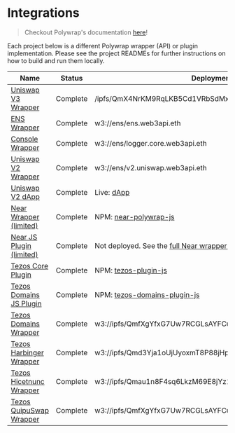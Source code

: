 # Integrations

> Checkout Polywrap's documentation [here](https://docs.polywrap.io)!

Each project below is a different Polywrap wrapper (API) or plugin implementation. Please see the project READMEs for further instructions on how to build and run them locally.

| Name                                         | Status   | Deployment                                                                 |
| -------------------------------------------- | -------- | -------------------------------------------------------------------------- |
| [Uniswap V3 Wrapper](./uniswapv3/wrapper)                 | Complete | /ipfs/QmX4NrKM9RqLKB5Cd1VRbSdMx83jgSsQET8gVw8S6ozgC5                                                   |
| [ENS Wrapper](./ens/wrapper)                 | Complete | w3://ens/ens.web3api.eth                                                   |
| [Console Wrapper](./console/wrapper)         | Complete | w3://ens/logger.core.web3api.eth                                           |
| [Uniswap V2 Wrapper](./uniswapv2/wrapper)    | Complete | w3://ens/v2.uniswap.web3api.eth                                            |
| [Uniswap V2 dApp](./uniswapv2)               | Complete | Live: [dApp](https://demo.uniswap.polywrap.io/)                            |
| [Near Wrapper (limited)](./near/wrapper)     | Complete | NPM: [near-polywrap-js](https://www.npmjs.com/package/near-polywrap-js)    |
| [Near JS Plugin (limited)](./near/plugin-js) | Complete | Not deployed. See the [full Near wrapper specification](near/Near%20Polywrapper%20Specification.md) |
| [Tezos Core Plugin](./tezos/plugin-js)     		   | Complete | NPM: [tezos-plugin-js](https://www.npmjs.com/package/@blockwatch-cc/tezos-plugin-js)    |
| [Tezos Domains JS Plugin](./tezos/tezos-domains-plugin-js)     | Complete | NPM: [tezos-domains-plugin-js](https://www.npmjs.com/package/@blockwatch-cc/tezos-domains-plugin-js)    |
| [Tezos Domains Wrapper](./tezos/tezos-domains-wrapper)     | Complete | w3://ipfs/QmfXgYfxG7Uw7RCGLsAYFCuPcr7xqRePhTgMJVCdGiRMcZ    |
| [Tezos Harbinger Wrapper](./tezos/harbinger-wrapper)       | Complete | w3://ipfs/Qmd3Yja1oUjUyoxmT8P88jHpQJuy5oc6vyckoKx6F942B1    |
| [Tezos Hicetnunc Wrapper](./tezos/hicetnunc-wrapper)       | Complete | w3://ipfs/Qmau1n8F4sq6LkzM69E8jYz1Nr4XcehDQozYECZVJgQBzS    |
| [Tezos QuipuSwap Wrapper](./tezos/quipuswap-wrapper)       | Complete | w3://ipfs/QmfXgYfxG7Uw7RCGLsAYFCuPcr7xqRePhTgMJVCdGiRMcZ    |